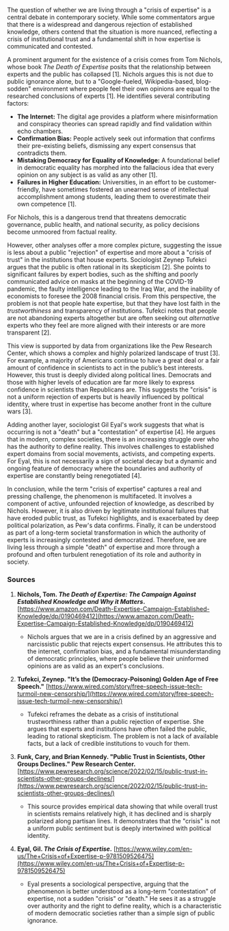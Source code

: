 The question of whether we are living through a "crisis of expertise" is a central debate in contemporary society. While some commentators argue that there is a widespread and dangerous rejection of established knowledge, others contend that the situation is more nuanced, reflecting a crisis of institutional trust and a fundamental shift in how expertise is communicated and contested.

A prominent argument for the existence of a crisis comes from Tom Nichols, whose book *The Death of Expertise* posits that the relationship between experts and the public has collapsed [1]. Nichols argues this is not due to public ignorance alone, but to a "Google-fueled, Wikipedia-based, blog-sodden" environment where people feel their own opinions are equal to the researched conclusions of experts [1]. He identifies several contributing factors:
*   **The Internet:** The digital age provides a platform where misinformation and conspiracy theories can spread rapidly and find validation within echo chambers.
*   **Confirmation Bias:** People actively seek out information that confirms their pre-existing beliefs, dismissing any expert consensus that contradicts them.
*   **Mistaking Democracy for Equality of Knowledge:** A foundational belief in democratic equality has morphed into the fallacious idea that every opinion on any subject is as valid as any other [1].
*   **Failures in Higher Education:** Universities, in an effort to be customer-friendly, have sometimes fostered an unearned sense of intellectual accomplishment among students, leading them to overestimate their own competence [1].

For Nichols, this is a dangerous trend that threatens democratic governance, public health, and national security, as policy decisions become unmoored from factual reality.

However, other analyses offer a more complex picture, suggesting the issue is less about a public "rejection" of expertise and more about a "crisis of trust" in the institutions that house experts. Sociologist Zeynep Tufekci argues that the public is often rational in its skepticism [2]. She points to significant failures by expert bodies, such as the shifting and poorly communicated advice on masks at the beginning of the COVID-19 pandemic, the faulty intelligence leading to the Iraq War, and the inability of economists to foresee the 2008 financial crisis. From this perspective, the problem is not that people hate expertise, but that they have lost faith in the *trustworthiness* and transparency of institutions. Tufekci notes that people are not abandoning experts altogether but are often seeking out *alternative* experts who they feel are more aligned with their interests or are more transparent [2].

This view is supported by data from organizations like the Pew Research Center, which shows a complex and highly polarized landscape of trust [3]. For example, a majority of Americans continue to have a great deal or a fair amount of confidence in scientists to act in the public’s best interests. However, this trust is deeply divided along political lines. Democrats and those with higher levels of education are far more likely to express confidence in scientists than Republicans are. This suggests the "crisis" is not a uniform rejection of experts but is heavily influenced by political identity, where trust in expertise has become another front in the culture wars [3].

Adding another layer, sociologist Gil Eyal's work suggests that what is occurring is not a "death" but a "contestation" of expertise [4]. He argues that in modern, complex societies, there is an increasing struggle over who has the authority to define reality. This involves challenges to established expert domains from social movements, activists, and competing experts. For Eyal, this is not necessarily a sign of societal decay but a dynamic and ongoing feature of democracy where the boundaries and authority of expertise are constantly being renegotiated [4].

In conclusion, while the term "crisis of expertise" captures a real and pressing challenge, the phenomenon is multifaceted. It involves a component of active, unfounded rejection of knowledge, as described by Nichols. However, it is also driven by legitimate institutional failures that have eroded public trust, as Tufekci highlights, and is exacerbated by deep political polarization, as Pew's data confirms. Finally, it can be understood as part of a long-term societal transformation in which the authority of experts is increasingly contested and democratized. Therefore, we are living less through a simple "death" of expertise and more through a profound and often turbulent renegotiation of its role and authority in society.

### Sources

1.  **Nichols, Tom. *The Death of Expertise: The Campaign Against Established Knowledge and Why it Matters*.** [https://www.amazon.com/Death-Expertise-Campaign-Established-Knowledge/dp/0190469412](https://www.amazon.com/Death-Expertise-Campaign-Established-Knowledge/dp/0190469412)
    *   Nichols argues that we are in a crisis defined by an aggressive and narcissistic public that rejects expert consensus. He attributes this to the internet, confirmation bias, and a fundamental misunderstanding of democratic principles, where people believe their uninformed opinions are as valid as an expert's conclusions.

2.  **Tufekci, Zeynep. "It’s the (Democracy-Poisoning) Golden Age of Free Speech."** [https://www.wired.com/story/free-speech-issue-tech-turmoil-new-censorship/](https://www.wired.com/story/free-speech-issue-tech-turmoil-new-censorship/)
    *   Tufekci reframes the debate as a crisis of institutional trustworthiness rather than a public rejection of expertise. She argues that experts and institutions have often failed the public, leading to rational skepticism. The problem is not a lack of available facts, but a lack of credible institutions to vouch for them.

3.  **Funk, Cary, and Brian Kennedy. "Public Trust in Scientists, Other Groups Declines." Pew Research Center.** [https://www.pewresearch.org/science/2022/02/15/public-trust-in-scientists-other-groups-declines/](https://www.pewresearch.org/science/2022/02/15/public-trust-in-scientists-other-groups-declines/)
    *   This source provides empirical data showing that while overall trust in scientists remains relatively high, it has declined and is sharply polarized along partisan lines. It demonstrates that the "crisis" is not a uniform public sentiment but is deeply intertwined with political identity.

4.  **Eyal, Gil. *The Crisis of Expertise*.** [https://www.wiley.com/en-us/The+Crisis+of+Expertise-p-9781509526475](https://www.wiley.com/en-us/The+Crisis+of+Expertise-p-9781509526475)
    *   Eyal presents a sociological perspective, arguing that the phenomenon is better understood as a long-term "contestation" of expertise, not a sudden "crisis" or "death." He sees it as a struggle over authority and the right to define reality, which is a characteristic of modern democratic societies rather than a simple sign of public ignorance.